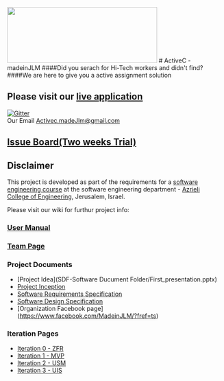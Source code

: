 <img src="https://github.com/RoiZundak/madeJLM-Company/blob/master/SDF-Software Ducument Folder/Images/Logos/logo.png?v=3&s=100" width ="350" height="130">
# ActiveC - madeinJLM 
####Did you serach for Hi-Tech workers and didn't find?
####We are here to give you a active assignment solution
<br />



## Please visit our [live application](http://job.madeinjlm.org/madeJLM-Company/ActiveC/V0.1/#//)

[![Gitter](https://badges.gitter.im/RoiZundak/madeJLM-Company.svg)](https://gitter.im/RoiZundak/madeJLM-Company?utm_source=badge&utm_medium=badge&utm_campaign=pr-badge)
<br />
Our Email
Activec.madeJlm@gmail.com

## [Issue Board(Two weeks Trial)](https://huboard.com/RoiZundak/madeJLM-Company/#/milestones)

## Disclaimer
This project is developed as part of the requirements for a [software engineering course](https://github.com/jce-il/se-class/wiki) at the software engineering department - [Azrieli College of Engineering](http://www.jce.ac.il/), Jerusalem, Israel.

Please visit our wiki for furthur project info: 

### [User Manual](../../wiki/user-manual)

### [Team Page](../../wiki/team)

### Project Documents
- [Project Idea](SDF-Software Ducument Folder/First_presentation.pptx)
- [Project Inception](../../wiki/inception)
- [Software Requirements Specification](../../wiki/srs)
- [Software Design Specification](../../wiki/sds)
- [Organization Facebook page] (https://www.facebook.com/MadeinJLM/?fref=ts)

### Iteration Pages
- [Iteration 0 - ZFR](../../wiki/ZFR)
- [Iteration 1 - MVP](../../wiki/MVP)
- [Iteration 2 - USM](../../wiki/USM)
- [Iteration 3 - UIS](../../wiki/iteration-3)





